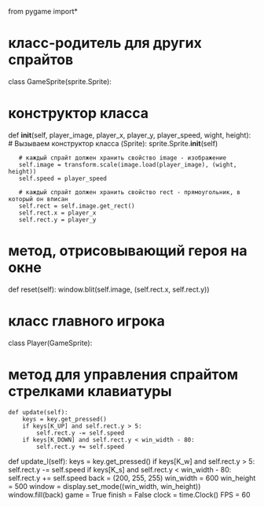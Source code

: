 from pygame import*

# класс-родитель для других спрайтов
class GameSprite(sprite.Sprite):
 # конструктор класса
   def __init__(self, player_image, player_x, player_y, player_speed, wight, height):
       # Вызываем конструктор класса (Sprite):
       sprite.Sprite.__init__(self)
 
       # каждый спрайт должен хранить свойство image - изображение
       self.image = transform.scale(image.load(player_image), (wight, height))
       self.speed = player_speed
 
       # каждый спрайт должен хранить свойство rect - прямоугольник, в который он вписан
       self.rect = self.image.get_rect()
       self.rect.x = player_x
       self.rect.y = player_y
 # метод, отрисовывающий героя на окне
   def reset(self):
       window.blit(self.image, (self.rect.x, self.rect.y))
 
# класс главного игрока
class Player(GameSprite):
   # метод для управления спрайтом стрелками клавиатуры
    def update(self):
        keys = key.get_pressed()
        if keys[K_UP] and self.rect.y > 5:
            self.rect.y -= self.speed
        if keys[K_DOWN] and self.rect.y < win_width - 80:
            self.rect.y += self.speed
 def update_l(self):
        keys = key.get_pressed()
        if keys[K_w] and self.rect.y > 5:
            self.rect.y -= self.speed
        if keys[K_s] and self.rect.y < win_width - 80:
            self.rect.y += self.speed
back = (200, 255, 255)
win_width = 600
win_height = 500
window = display.set_mode((win_width, win_height))
window.fill(back)
game = True
finish = False
clock = time.Clock()
FPS = 60





   
